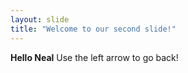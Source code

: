 ```yaml
---
layout: slide
title: "Welcome to our second slide!"
---
```

**Hello Neal**
Use the left arrow to go back!
